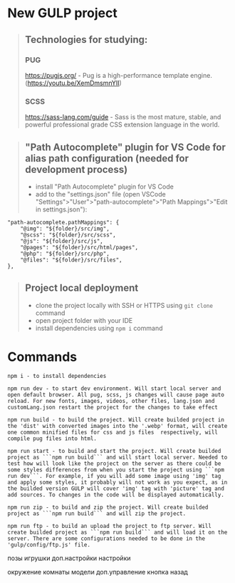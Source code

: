 # New GULP project

> ## Technologies for studying:
>
> ### PUG
>
> https://pugjs.org/ - Pug is a high-performance template engine. (https://youtu.be/XemDmsmnYII)
>
> ### SCSS
>
> https://sass-lang.com/guide - Sass is the most mature, stable, and powerful professional grade CSS extension language in the world.

> ## "Path Autocomplete" plugin for VS Code for alias path configuration (needed for development process)
>
> - install "Path Autocomplete" plugin for VS Code
> - add to the "settings.json" file (open VSCode "Settings">"User">"path-autocomplete">"Path Mappings">"Edit in settings.json"):

```
"path-autocomplete.pathMappings": {
    "@img": "${folder}/src/img",
    "@scss": "${folder}/src/scss",
    "@js": "${folder}/src/js",
    "@pages": "${folder}/src/html/pages",
    "@php": "${folder}/src/php",
    "@files": "${folder}/src/files",
},
```

> ## Project local deployment
>
> - clone the project locally with SSH or HTTPS using `git clone` command
> - open project folder with your IDE
> - install dependencies using `npm i` command

# Commands

```
npm i - to install dependencies
```

```
npm run dev - to start dev environment. Will start local server and open default browser. All pug, scss, js changes will cause page auto reload. For new fonts, images, videos, other files, lang.json and customLang.json restart the project for the changes to take effect
```

```
npm run build - to build the project. Will create builded project in the 'dist' with converted images into the '.webp' format, will create one common minified files for css and js files  respectively, will compile pug files into html.
```

````
npm run start - to build and start the project. Will create builded project as ```npm run build``` and will start local server. Needed to test how will look like the project on the server as there could be some styles differences from when you start the project using ```npm run dev```. For example, if you will add some image using 'img' tag and apply some styles, it probably will not work as you expect, as in the builded version GULP will cover 'img' tag with 'picture' tag and add sources. Тo changes in the code will be displayed automatically.
````

````
npm run zip - to build and zip the project. Will create builded project as ```npm run build``` and will zip the project.
````

````
npm run ftp - to build an upload the project to ftp server. Will create builded project as ```npm run build``` and will load it on the server. There are some configurations needed to be done in the 'gulp/config/ftp.js' file.
````

позы
игрушки
доп.настройки
настройки

окружение комнаты
модели
доп.управление
кнопка назад
